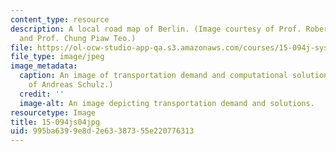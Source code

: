 ```yaml
---
content_type: resource
description: A local road map of Berlin. (Image courtesy of Prof. Robert M. Freund
  and Prof. Chung Piaw Teo.)
file: https://ol-ocw-studio-app-qa.s3.amazonaws.com/courses/15-094j-systems-optimization-models-and-computation-sma-5223-spring-2004/995ba6399e8d2e63387355e220776313_15-094js04.jpg
file_type: image/jpeg
image_metadata:
  caption: An image of transportation demand and computational solutions. (Image courtesy
    of Andreas Schulz.)
  credit: ''
  image-alt: An image depicting transportation demand and solutions.
resourcetype: Image
title: 15-094js04jpg
uid: 995ba639-9e8d-2e63-3873-55e220776313
---
```

